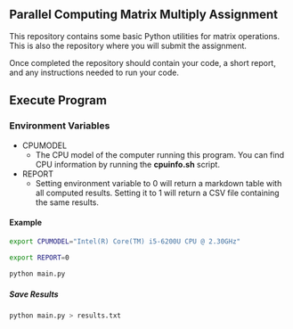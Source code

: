 ## Parallel Computing Matrix Multiply Assignment

This repository contains some basic Python utilities for
matrix operations. This is also the repository where
you will submit the assignment.

Once completed the repository should contain your code,
a short report, and any instructions needed to run your
code.

## Execute Program 

### Environment Variables 
* CPUMODEL
    * The CPU model of the computer running this program. You can find CPU information by running the **cpuinfo.sh** script.  
* REPORT
    * Setting environment variable to 0 will return a markdown table with all computed results. Setting it to 1 will return a CSV file containing the same results. 

#### Example 

```bash 
export CPUMODEL="Intel(R) Core(TM) i5-6200U CPU @ 2.30GHz"
 
export REPORT=0 

python main.py 
```

##### Save Results 

```bash 
python main.py > results.txt
```